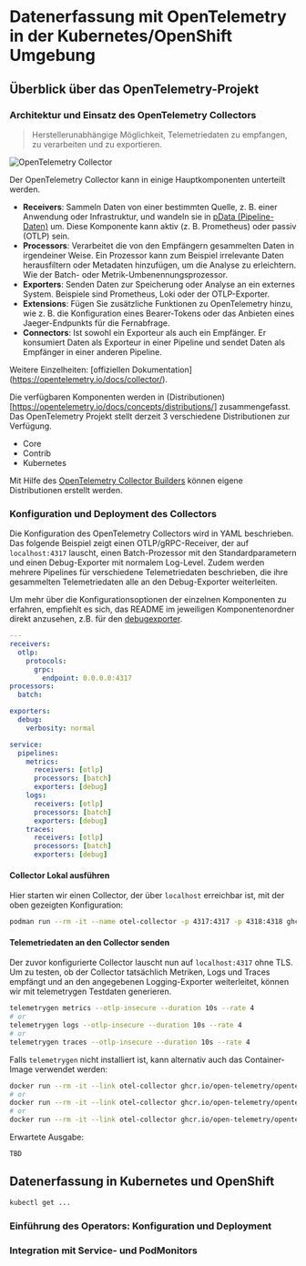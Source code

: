 # Datenerfassung mit OpenTelemetry in der Kubernetes/OpenShift Umgebung

## Überblick über das OpenTelemetry-Projekt

### Architektur und Einsatz des OpenTelemetry Collectors

> Herstellerunabhängige Möglichkeit, Telemetriedaten zu empfangen, zu verarbeiten und zu exportieren.

![OpenTelemetry Collector](images/otel-collector.png)

Der OpenTelemetry Collector kann in einige Hauptkomponenten unterteilt werden.

- **Receivers**: Sammeln Daten von einer bestimmten Quelle, z. B. einer Anwendung oder Infrastruktur, und wandeln sie in [pData (Pipeline-Daten)](https://pkg.go.dev/go.opentelemetry.io/collector/consumer/pdata#section-documentation) um. Diese Komponente kann aktiv (z. B. Prometheus) oder passiv (OTLP) sein.
- **Processors**: Verarbeitet die von den Empfängern gesammelten Daten in irgendeiner Weise. Ein Prozessor kann zum Beispiel irrelevante Daten herausfiltern oder Metadaten hinzufügen, um die Analyse zu erleichtern. Wie der Batch- oder Metrik-Umbenennungsprozessor.
- **Exporters**: Senden Daten zur Speicherung oder Analyse an ein externes System. Beispiele sind Prometheus, Loki oder der OTLP-Exporter.
- **Extensions**: Fügen Sie zusätzliche Funktionen zu OpenTelemetry hinzu, wie z. B. die Konfiguration eines Bearer-Tokens oder das Anbieten eines Jaeger-Endpunkts für die Fernabfrage.
- **Connectors**: Ist sowohl ein Exporteur als auch ein Empfänger. Er konsumiert Daten als Exporteur in einer Pipeline und sendet Daten als Empfänger in einer anderen Pipeline.

Weitere Einzelheiten: [offiziellen Dokumentation] (https://opentelemetry.io/docs/collector/).

Die verfügbaren Komponenten werden in (Distributionen)[https://opentelemetry.io/docs/concepts/distributions/] zusammengefasst. Das OpenTelemetry Projekt stellt derzeit 3 verschiedene Distributionen zur Verfügung.

- Core
- Contrib
- Kubernetes

Mit Hilfe des [OpenTelemetry Collector Builders](https://github.com/open-telemetry/opentelemetry-collector/tree/v0.103.0/cmd/builder) können eigene Distributionen erstellt werden.

### Konfiguration und Deployment des Collectors

Die Konfiguration des OpenTelemetry Collectors wird in YAML beschrieben. Das folgende Beispiel zeigt einen OTLP/gRPC-Receiver, der auf `localhost:4317` lauscht, einen Batch-Prozessor mit den Standardparametern und einen Debug-Exporter mit normalem Log-Level. Zudem werden mehrere Pipelines für verschiedene Telemetriedaten beschrieben, die ihre gesammelten Telemetriedaten alle an den Debug-Exporter weiterleiten.

Um mehr über die Konfigurationsoptionen der einzelnen Komponenten zu erfahren, empfiehlt es sich, das README im jeweiligen Komponentenordner direkt anzusehen, z.B. für den [debugexporter](https://github.com/open-telemetry/opentelemetry-collector/tree/v0.103.0/exporter/debugexporter).

```yaml
---
receivers:
  otlp:
    protocols:
      grpc:
        endpoint: 0.0.0.0:4317
processors:
  batch:

exporters:
  debug:
    verbosity: normal

service:
  pipelines:
    metrics:
      receivers: [otlp]
      processors: [batch]
      exporters: [debug]
    logs:
      receivers: [otlp]
      processors: [batch]
      exporters: [debug]
    traces:
      receivers: [otlp]
      processors: [batch]
      exporters: [debug]
```

#### Collector Lokal ausführen

Hier starten wir einen Collector, der über `localhost` erreichbar ist, mit der oben gezeigten Konfiguration:

```bash
podman run --rm -it --name otel-collector -p 4317:4317 -p 4318:4318 ghcr.io/open-telemetry/opentelemetry-collector-releases/opentelemetry-collector:0.103.0 --config https://raw.githubusercontent.com/frzifus/ContainerConf-Workshop-2024/main/collector-config.yaml
```

#### Telemetriedaten an den Collector senden

Der zuvor konfigurierte Collector lauscht nun auf `localhost:4317` ohne TLS. Um zu testen, ob der Collector tatsächlich Metriken, Logs und Traces empfängt und an den angegebenen Logging-Exporter weiterleitet, können wir mit telemetrygen Testdaten generieren.

```bash
telemetrygen metrics --otlp-insecure --duration 10s --rate 4
# or
telemetrygen logs --otlp-insecure --duration 10s --rate 4
# or
telemetrygen traces --otlp-insecure --duration 10s --rate 4
```

Falls `telemetrygen` nicht installiert ist, kann alternativ auch das Container-Image verwendet werden:

```bash
docker run --rm -it --link otel-collector ghcr.io/open-telemetry/opentelemetry-collector-contrib/telemetrygen:v0.103.0 metrics --otlp-endpoint=otel-collector:4317 --otlp-insecure --duration 10s --rate 4
# or
docker run --rm -it --link otel-collector ghcr.io/open-telemetry/opentelemetry-collector-contrib/telemetrygen:v0.103.0 logs --otlp-endpoint=otel-collector:4317 --otlp-insecure --duration 10s --rate 4
# or
docker run --rm -it --link otel-collector ghcr.io/open-telemetry/opentelemetry-collector-contrib/telemetrygen:v0.103.0 traces --otlp-endpoint=otel-collector:4317 --otlp-insecure --duration 10s --rate 4
```

Erwartete Ausgabe:

```
TBD
```

## Datenerfassung in Kubernetes und OpenShift

```bash
kubectl get ...
```


### Einführung des Operators: Konfiguration und Deployment

### Integration mit Service- und PodMonitors
